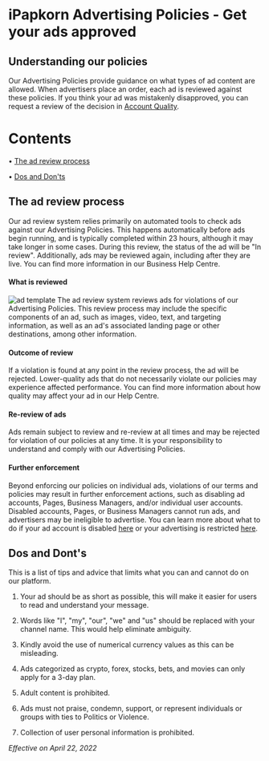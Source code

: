 # iPapkorn Advertising Policies - Get your ads approved

## Understanding our policies

Our Advertising Policies provide guidance on what types of ad content are allowed. When advertisers place an order, each ad is reviewed against these policies. If you think your ad was mistakenly disapproved, you can request a review of the decision in [Account Quality](https://t.me/hs_userge_bot).

# Contents
• [The ad review process](https://ipapkorn.github.io/telega/#the-ad-review-process)

• [Dos and Don'ts](https://ipapkorn.github.io/telega/#dos-and-donts)


## The ad review process
Our ad review system relies primarily on automated tools to check ads against our Advertising Policies. This happens automatically before ads begin running, and is typically completed within 23 hours, although it may take longer in some cases. During this review, the status of the ad will be "In review". Additionally, ads may be reviewed again, including after they are live. You can find more information in our Business Help Centre.

#### What is reviewed
![ad template](https://telegra.ph/file/f96bbd5b8cbf049ff5ae0.jpg)
The ad review system reviews ads for violations of our Advertising Policies. This review process may include the specific components of an ad, such as images, video, text, and targeting information, as well as an ad's associated landing page or other destinations, among other information.


#### Outcome of review

If a violation is found at any point in the review process, the ad will be rejected. Lower-quality ads that do not necessarily violate our policies may experience affected performance. You can find more information about how quality may affect your ad in our Help Centre.

#### Re-review of ads

Ads remain subject to review and re-review at all times and may be rejected for violation of our policies at any time. It is your responsibility to understand and comply with our Advertising Policies.

#### Further enforcement

Beyond enforcing our policies on individual ads, violations of our terms and policies may result in further enforcement actions, such as disabling ad accounts, Pages, Business Managers, and/or individual user accounts. Disabled accounts, Pages, or Business Managers cannot run ads, and advertisers may be ineligible to advertise. You can learn more about what to do if your ad account is disabled [here](https://t.me/hs_userge_bot) or your advertising is restricted [here](https://t.me/hs_userge_bot).


## Dos and Dont's
This is a list of tips and advice that limits what you can and cannot do on our platform.

1. Your ad should be as short as possible, this will make it easier for users to read and understand your message.

2. Words like "I", "my", "our", "we" and "us" should be replaced with your channel name. This would help eliminate ambiguity.

3. Kindly avoid the use of numerical currency values as this can be misleading.

4. Ads categorized as crypto, forex, stocks, bets, and movies can only apply for a 3-day plan.

5. Adult content is prohibited.

6. Ads must not praise, condemn, support, or represent individuals or groups with ties to Politics or Violence.

7. Collection of user personal information is prohibited.



*Effective on April 22, 2022*
